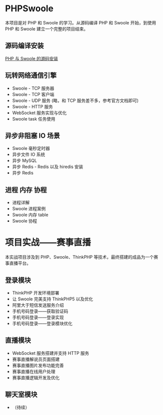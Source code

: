 # PHPSwoole

本项目是对 PHP 和 Swoole 的学习。从源码编译 PHP 和 Swoole 开始，到使用 PHP 和 Swoole 建立一个完整的项目结束。

## 源码编译安装
[PHP 与 Swoole 的源码安装](https://zhuanlan.zhihu.com/p/35758801)

## 玩转网络通信引擎
* Swoole - TCP 服务器
* Swoole - TCP 客户端
* Swoole - UDP 服务 (略，和 TCP 服务差不多，参考官方文档即可)
* Swoole - HTTP 服务
* WebSocket 服务实现与优化
* Swoole task 任务使用

## 异步非阻塞 IO 场景
* Swoole 毫秒定时器
* 异步文件 IO 系统
* 异步 MySQL
* 异步 Redis - Redis 以及 hiredis 安装
* 异步 Redis

## 进程 内存 协程
* 进程详解
* Swoole 进程案例
* Swoole 内存 table
* Swoole 协程

# 项目实战——赛事直播

本实战项目涉及到 PHP、Swoole、ThinkPHP 等技术，最终搭建的成品为一个赛事直播平台。

## 登录模块
* ThinkPHP 开发环境部署
* 让 Swoole 完美支持 ThinkPHP5 以及优化
* 阿里大于短信发送服务介绍
* 手机号码登录——获取验证码
* 手机号码登录——登录实现
* 手机号码登录——登录模块优化

## 直播模块
* WebSocket 服务搭建并支持 HTTP 服务
* 赛事直播解说员页面搭建
* 赛事直播图片发布功能完善
* 赛事直播在线用户处理
* 赛事直播逻辑开发及优化

## 聊天室模块
* （待续）


